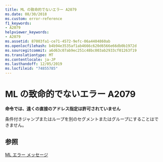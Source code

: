 ```yaml
---
title: ML の致命的でないエラー A2079
ms.date: 08/30/2018
ms.custom: error-reference
f1_keywords:
- A2079
helpviewer_keywords:
- A2079
ms.assetid: 87003fa1-ce71-4572-9efc-06a4404860ab
ms.openlocfilehash: b4b94e3535af1ab4666c620d6566e66db0b1972d
ms.sourcegitcommit: a6d63c07ab9ec251c48bc003ab2933cf01263f19
ms.translationtype: MT
ms.contentlocale: ja-JP
ms.lasthandoff: 12/05/2019
ms.locfileid: "74855785"
---
```

# <a name="ml-nonfatal-error-a2079"></a>ML の致命的でないエラー A2079

**命令では、遠くの直接のアドレス指定は許可されていません**

条件付きジャンプまたはループを別のセグメントまたはグループにすることはできません。

## <a name="see-also"></a>参照

[ML エラー メッセージ](../../assembler/masm/ml-error-messages.md)<br/>